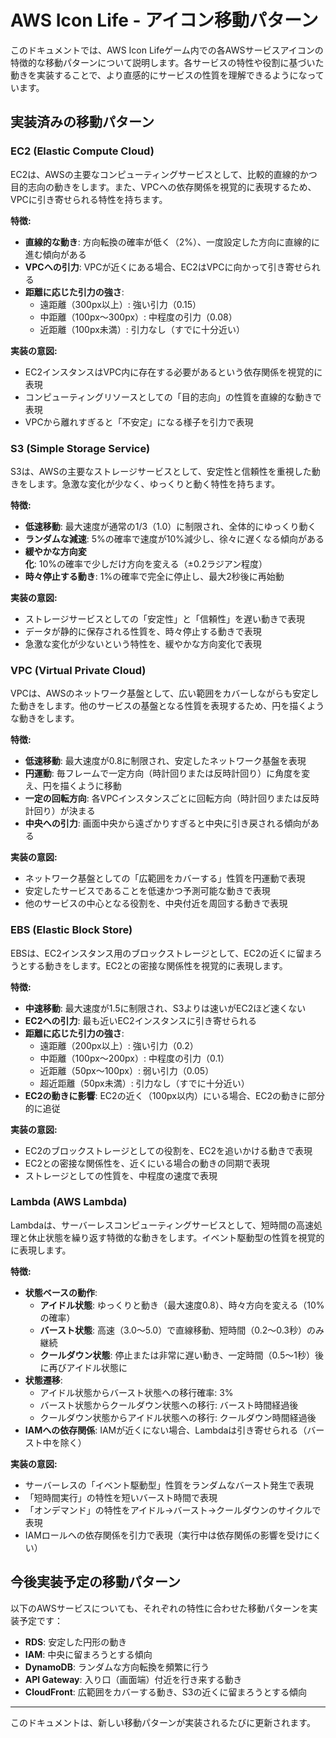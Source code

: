 # AWS Icon Life - アイコン移動パターン

このドキュメントでは、AWS Icon Lifeゲーム内での各AWSサービスアイコンの特徴的な移動パターンについて説明します。各サービスの特性や役割に基づいた動きを実装することで、より直感的にサービスの性質を理解できるようになっています。

## 実装済みの移動パターン

### EC2 (Elastic Compute Cloud)

EC2は、AWSの主要なコンピューティングサービスとして、比較的直線的かつ目的志向の動きをします。また、VPCへの依存関係を視覚的に表現するため、VPCに引き寄せられる特性を持ちます。

**特徴:**
- **直線的な動き**: 方向転換の確率が低く（2%）、一度設定した方向に直線的に進む傾向がある
- **VPCへの引力**: VPCが近くにある場合、EC2はVPCに向かって引き寄せられる
- **距離に応じた引力の強さ**:
  - 遠距離（300px以上）: 強い引力（0.15）
  - 中距離（100px〜300px）: 中程度の引力（0.08）
  - 近距離（100px未満）: 引力なし（すでに十分近い）

**実装の意図:**
- EC2インスタンスはVPC内に存在する必要があるという依存関係を視覚的に表現
- コンピューティングリソースとしての「目的志向」の性質を直線的な動きで表現
- VPCから離れすぎると「不安定」になる様子を引力で表現

### S3 (Simple Storage Service)

S3は、AWSの主要なストレージサービスとして、安定性と信頼性を重視した動きをします。急激な変化が少なく、ゆっくりと動く特性を持ちます。

**特徴:**
- **低速移動**: 最大速度が通常の1/3（1.0）に制限され、全体的にゆっくり動く
- **ランダムな減速**: 5%の確率で速度が10%減少し、徐々に遅くなる傾向がある
- **緩やかな方向変化**: 10%の確率で少しだけ方向を変える（±0.2ラジアン程度）
- **時々停止する動き**: 1%の確率で完全に停止し、最大2秒後に再始動

**実装の意図:**
- ストレージサービスとしての「安定性」と「信頼性」を遅い動きで表現
- データが静的に保存される性質を、時々停止する動きで表現
- 急激な変化が少ないという特性を、緩やかな方向変化で表現

### VPC (Virtual Private Cloud)

VPCは、AWSのネットワーク基盤として、広い範囲をカバーしながらも安定した動きをします。他のサービスの基盤となる性質を表現するため、円を描くような動きをします。

**特徴:**
- **低速移動**: 最大速度が0.8に制限され、安定したネットワーク基盤を表現
- **円運動**: 毎フレームで一定方向（時計回りまたは反時計回り）に角度を変え、円を描くように移動
- **一定の回転方向**: 各VPCインスタンスごとに回転方向（時計回りまたは反時計回り）が決まる
- **中央への引力**: 画面中央から遠ざかりすぎると中央に引き戻される傾向がある

**実装の意図:**
- ネットワーク基盤としての「広範囲をカバーする」性質を円運動で表現
- 安定したサービスであることを低速かつ予測可能な動きで表現
- 他のサービスの中心となる役割を、中央付近を周回する動きで表現

### EBS (Elastic Block Store)

EBSは、EC2インスタンス用のブロックストレージとして、EC2の近くに留まろうとする動きをします。EC2との密接な関係性を視覚的に表現します。

**特徴:**
- **中速移動**: 最大速度が1.5に制限され、S3よりは速いがEC2ほど速くない
- **EC2への引力**: 最も近いEC2インスタンスに引き寄せられる
- **距離に応じた引力の強さ**:
  - 遠距離（200px以上）: 強い引力（0.2）
  - 中距離（100px〜200px）: 中程度の引力（0.1）
  - 近距離（50px〜100px）: 弱い引力（0.05）
  - 超近距離（50px未満）: 引力なし（すでに十分近い）
- **EC2の動きに影響**: EC2の近く（100px以内）にいる場合、EC2の動きに部分的に追従

**実装の意図:**
- EC2のブロックストレージとしての役割を、EC2を追いかける動きで表現
- EC2との密接な関係性を、近くにいる場合の動きの同期で表現
- ストレージとしての性質を、中程度の速度で表現

### Lambda (AWS Lambda)

Lambdaは、サーバーレスコンピューティングサービスとして、短時間の高速処理と休止状態を繰り返す特徴的な動きをします。イベント駆動型の性質を視覚的に表現します。

**特徴:**
- **状態ベースの動作**:
  - **アイドル状態**: ゆっくりと動き（最大速度0.8）、時々方向を変える（10%の確率）
  - **バースト状態**: 高速（3.0〜5.0）で直線移動、短時間（0.2〜0.3秒）のみ継続
  - **クールダウン状態**: 停止または非常に遅い動き、一定時間（0.5〜1秒）後に再びアイドル状態に
- **状態遷移**:
  - アイドル状態からバースト状態への移行確率: 3%
  - バースト状態からクールダウン状態への移行: バースト時間経過後
  - クールダウン状態からアイドル状態への移行: クールダウン時間経過後
- **IAMへの依存関係**: IAMが近くにない場合、Lambdaは引き寄せられる（バースト中を除く）

**実装の意図:**
- サーバーレスの「イベント駆動型」性質をランダムなバースト発生で表現
- 「短時間実行」の特性を短いバースト時間で表現
- 「オンデマンド」の特性をアイドル→バースト→クールダウンのサイクルで表現
- IAMロールへの依存関係を引力で表現（実行中は依存関係の影響を受けにくい）

## 今後実装予定の移動パターン

以下のAWSサービスについても、それぞれの特性に合わせた移動パターンを実装予定です：

- **RDS**: 安定した円形の動き
- **IAM**: 中央に留まろうとする傾向
- **DynamoDB**: ランダムな方向転換を頻繁に行う
- **API Gateway**: 入り口（画面端）付近を行き来する動き
- **CloudFront**: 広範囲をカバーする動き、S3の近くに留まろうとする傾向

---

このドキュメントは、新しい移動パターンが実装されるたびに更新されます。
